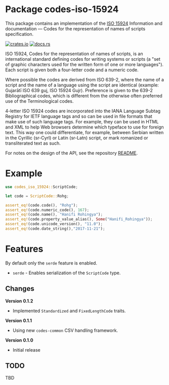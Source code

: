 # Package codes-iso-15924

This package contains an implementation of the
[ISO 15924](https://www.iso.org/standard/81905.html) Information and documentation — Codes for the representation of names of scripts specification.

[![crates.io](https://img.shields.io/crates/v/codes-iso-15924.svg)](https://crates.io/crates/codes-iso-15924)
[![docs.rs](https://docs.rs/codes-iso-15924/badge.svg)](https://docs.rs/codes-iso-15924)

ISO 15924, Codes for the representation of names of scripts, is an
international standard defining codes for writing systems or scripts (a "set
of graphic characters used for the written form of one or more languages").
Each script is given both a four-letter code and a numeric code.

Where possible the codes are derived from ISO 639-2, where the name of a
script and the name of a language using the script are identical (example:
Gujarātī ISO 639 guj, ISO 15924 Gujr). Preference is given to the 639-2
Bibliographical codes, which is different from the otherwise often preferred
use of the Terminological codes.

4-letter ISO 15924 codes are incorporated into the IANA Language Subtag
Registry for IETF language tags and so can be used in file formats that make
use of such language tags. For example, they can be used in HTML and XML to
help Web browsers determine which typeface to use for foreign text. This way
one could differentiate, for example, between Serbian written in the Cyrillic
(sr-Cyrl) or Latin (sr-Latn) script, or mark romanized or transliterated text
as such.

For notes on the design of the API, see the repository 
[README](https://github.com/johnstonskj/rust-codes/blob/main/README.md).

# Example

```rust
use codes_iso_15924::ScriptCode;

let code = ScriptCode::Rohg;

assert_eq!(code.code(), "Rohg");
assert_eq!(code.numeric_code(), 167);
assert_eq!(code.name(), "Hanifi Rohingya");
assert_eq!(code.property_value_alias(), Some("Hanifi_Rohingya"));
assert_eq!(code.unicode_version(), "11.0");
assert_eq!(code.date_string(),"2017-11-21");
```

# Features

By default only the `serde` feature is enabled.

* `serde` - Enables serialization of the `ScriptCode` type.

## Changes

**Version 0.1.2**

* Implemented `Standardized` and `FixedLengthCode` traits.

**Version 0.1.1**

* Using new `codes-common` CSV handling framework.

**Version 0.1.0**

* Initial release

## TODO

TBD

